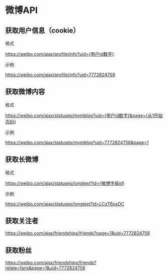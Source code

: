 # 微博API

## 获取用户信息（cookie）

格式

https://weibo.com/ajax/profile/info?uid={用户id数字}

示例

https://weibo.com/ajax/profile/info?uid=7772824758

## 获取微博内容

格式

https://weibo.com/ajax/statuses/mymblog?uid={用户id数字}&page={从1开始页码}

示例

https://weibo.com/ajax/statuses/mymblog?uid=7772824758&page=1

## 获取长微博

格式

https://weibo.com/ajax/statuses/longtext?id={微博字母id}

示例

https://weibo.com/ajax/statuses/longtext?id=LCzT6osOC

## 获取关注者
https://weibo.com/ajax/friendships/friends?page=1&uid=7772824758

## 获取粉丝
https://weibo.com/ajax/friendships/friends?relate=fans&page=1&uid=7772824758

